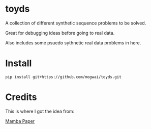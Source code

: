 # toyds

A collection of different synthetic sequence problems to be solved.

Great for debugging ideas before going to real data.

Also includes some psuedo sythnetic real data problems in here.


# Install

```
pip install git+https://github.com/mogwai/toyds.git
```

# Credits

This is where I got the idea from:

[Mamba Paper](https://arxiv.org/ftp/arxiv/papers/2312/2312.00752.pdf)


